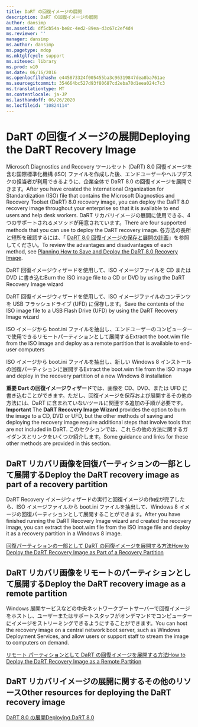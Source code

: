 ```yaml
---
title: DaRT の回復イメージの展開
description: DaRT の回復イメージの展開
author: dansimp
ms.assetid: df5cb54a-be8c-4ed2-89ea-d3c67c2ef4d4
ms.reviewer: ''
manager: dansimp
ms.author: dansimp
ms.pagetype: mdop
ms.mktglfcycl: support
ms.sitesec: library
ms.prod: w10
ms.date: 06/16/2016
ms.openlocfilehash: e445873324f005455ba3c96319847dea8ba761ae
ms.sourcegitcommit: 354664bc527d93f80687cd2eba70d1eea024c7c3
ms.translationtype: MT
ms.contentlocale: ja-JP
ms.lasthandoff: 06/26/2020
ms.locfileid: "10824114"
---
```

# <span data-ttu-id="96581-103">DaRT の回復イメージの展開</span><span class="sxs-lookup"><span data-stu-id="96581-103">Deploying the DaRT Recovery Image</span></span>


<span data-ttu-id="96581-104">Microsoft Diagnostics and Recovery ツールセット (DaRT) 8.0 回復イメージを含む国際標準化機構 (ISO) ファイルを作成した後、エンドユーザーやヘルプデスクの担当者が利用できるように、企業全体で DaRT 8.0 の回復イメージを展開できます。</span><span class="sxs-lookup"><span data-stu-id="96581-104">After you have created the International Organization for Standardization (ISO) file that contains the Microsoft Diagnostics and Recovery Toolset (DaRT) 8.0 recovery image, you can deploy the DaRT 8.0 recovery image throughout your enterprise so that it is available to end users and help desk workers.</span></span> <span data-ttu-id="96581-105">DaRT リカバリイメージの展開に使用できる、4つのサポートされるメソッドが用意されています。</span><span class="sxs-lookup"><span data-stu-id="96581-105">There are four supported methods that you can use to deploy the DaRT recovery image.</span></span> <span data-ttu-id="96581-106">各方法の長所と短所を確認するには、「 [DaRT 8.0 回復イメージの保存と展開の計画](planning-how-to-save-and-deploy-the-dart-80-recovery-image-dart-8.md)」を参照してください。</span><span class="sxs-lookup"><span data-stu-id="96581-106">To review the advantages and disadvantages of each method, see [Planning How to Save and Deploy the DaRT 8.0 Recovery Image](planning-how-to-save-and-deploy-the-dart-80-recovery-image-dart-8.md).</span></span>

<span data-ttu-id="96581-107">DaRT 回復イメージウィザードを使用して、ISO イメージファイルを CD または DVD に書き込む</span><span class="sxs-lookup"><span data-stu-id="96581-107">Burn the ISO image file to a CD or DVD by using the DaRT Recovery Image wizard</span></span>

<span data-ttu-id="96581-108">DaRT 回復イメージウィザードを使用して、ISO イメージファイルのコンテンツを USB フラッシュドライブ (UFD) に保存します。</span><span class="sxs-lookup"><span data-stu-id="96581-108">Save the contents of the ISO image file to a USB Flash Drive (UFD) by using the DaRT Recovery Image wizard</span></span>

<span data-ttu-id="96581-109">ISO イメージから boot.ini ファイルを抽出し、エンドユーザーのコンピューターで使用できるリモートパーティションとして展開する</span><span class="sxs-lookup"><span data-stu-id="96581-109">Extract the boot.wim file from the ISO image and deploy as a remote partition that is available to end-user computers</span></span>

<span data-ttu-id="96581-110">ISO イメージから boot.ini ファイルを抽出し、新しい Windows 8 インストールの回復パーティションに展開する</span><span class="sxs-lookup"><span data-stu-id="96581-110">Extract the boot.wim file from the ISO image and deploy in the recovery partition of a new Windows 8 installation</span></span>

<span data-ttu-id="96581-111">**重要** **Dart の回復イメージウィザード**では、画像を CD、DVD、または UFD に書き込むことができます。ただし、回復イメージを保存および展開するその他の方法には、DaRT に含まれていないツールに関連する追加の手順が必要です。</span><span class="sxs-lookup"><span data-stu-id="96581-111">**Important** The **DaRT Recovery Image Wizard** provides the option to burn the image to a CD, DVD or UFD, but the other methods of saving and deploying the recovery image require additional steps that involve tools that are not included in DaRT.</span></span> <span data-ttu-id="96581-112">このセクションでは、これらの他の方法に関するガイダンスとリンクをいくつか紹介します。</span><span class="sxs-lookup"><span data-stu-id="96581-112">Some guidance and links for these other methods are provided in this section.</span></span>

 

## <span data-ttu-id="96581-113">DaRT リカバリ画像を回復パーティションの一部として展開する</span><span class="sxs-lookup"><span data-stu-id="96581-113">Deploy the DaRT recovery image as part of a recovery partition</span></span>


<span data-ttu-id="96581-114">DaRT Recovery イメージウィザードの実行と回復イメージの作成が完了したら、ISO イメージファイルから boot.ini ファイルを抽出して、Windows 8 イメージの回復パーティションとして展開することができます。</span><span class="sxs-lookup"><span data-stu-id="96581-114">After you have finished running the DaRT Recovery Image wizard and created the recovery image, you can extract the boot.wim file from the ISO image file and deploy it as a recovery partition in a Windows 8 image.</span></span>

[<span data-ttu-id="96581-115">回復パーティションの一部として DaRT の回復イメージを展開する方法</span><span class="sxs-lookup"><span data-stu-id="96581-115">How to Deploy the DaRT Recovery Image as Part of a Recovery Partition</span></span>](how-to-deploy-the-dart-recovery-image-as-part-of-a-recovery-partition-dart-8.md)

## <span data-ttu-id="96581-116">DaRT リカバリ画像をリモートのパーティションとして展開する</span><span class="sxs-lookup"><span data-stu-id="96581-116">Deploy the DaRT recovery image as a remote partition</span></span>


<span data-ttu-id="96581-117">Windows 展開サービスなどの中央ネットワークブートサーバーで回復イメージをホストし、ユーザーまたはサポートスタッフがオンデマンドでコンピューターにイメージをストリーミングできるようにすることができます。</span><span class="sxs-lookup"><span data-stu-id="96581-117">You can host the recovery image on a central network boot server, such as Windows Deployment Services, and allow users or support staff to stream the image to computers on demand.</span></span>

[<span data-ttu-id="96581-118">リモート パーティションとして DaRT の回復イメージを展開する方法</span><span class="sxs-lookup"><span data-stu-id="96581-118">How to Deploy the DaRT Recovery Image as a Remote Partition</span></span>](how-to-deploy-the-dart-recovery-image-as-a-remote-partition-dart-8.md)

## <span data-ttu-id="96581-119">DaRT リカバリイメージの展開に関するその他のリソース</span><span class="sxs-lookup"><span data-stu-id="96581-119">Other resources for deploying the DaRT recovery image</span></span>


[<span data-ttu-id="96581-120">DaRT 8.0 の展開</span><span class="sxs-lookup"><span data-stu-id="96581-120">Deploying DaRT 8.0</span></span>](deploying-dart-80-dart-8.md)

 

 





